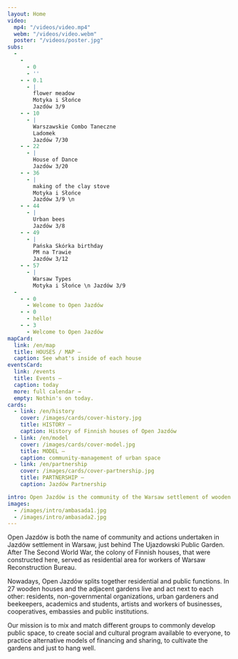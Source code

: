 ```yaml
---
layout: Home
video:
  mp4: "/videos/video.mp4"
  webm: "/videos/video.webm"
  poster: "/videos/poster.jpg"
subs:
  -
    - 
      - 0
      - ''
    - - 0.1
      - |
        flower meadow
        Motyka i Słońce
        Jazdów 3/9
    - - 10
      - |
        Warszawskie Combo Taneczne
        Ladomek
        Jazdów 7/30
    - - 22
      - |
        House of Dance
        Jazdów 3/20
    - - 36
      - |
        making of the clay stove
        Motyka i Słońce
        Jazdów 3/9 \n
    - - 44
      - |
        Urban bees
        Jazdów 3/8
    - - 49
      - |
        Pańska Skórka birthday
        PM na Trawie
        Jazdów 3/12
    - - 57
      - |
        Warsaw Types
        Motyka i Słońce \n Jazdów 3/9
  -
    - - 0
      - Welcome to Open Jazdów
    - - 0
      - hello!
    - - 3
      - Welcome to Open Jazdów
mapCard:
  link: /en/map
  title: HOUSES / MAP —
  caption: See what's inside of each house
eventsCard:
  link: /events
  title: Events —
  caption: today
  more: full calendar →
  empty: Nothin's on today.
cards:
  - link: /en/history
    cover: /images/cards/cover-history.jpg
    title: HISTORY —
    caption: History of Finnish houses of Open Jazdów
  - link: /en/model
    cover: /images/cards/cover-model.jpg
    title: MODEL —
    caption: community-management of urban space
  - link: /en/partnership
    cover: /images/cards/cover-partnership.jpg
    title: PARTNERSHIP —
    caption: Jazdów Partnership

intro: Open Jazdów is the community of the Warsaw settlement of wooden Finnish houses, offering a social, cultural and ecological public program.
images:
  - /images/intro/ambasada1.jpg
  - /images/intro/ambasada2.jpg
---
```


Open Jazdów is both the name of community and actions undertaken in Jazdów settlement in Warsaw, just behind The Ujazdowski Public Garden. After The Second World War, the colony of Finnish houses, that were constructed here, served as residential area for workers of Warsaw Reconstruction Bureau. 

Nowadays, Open Jazdów splits together residential and public functions. In 27 wooden houses and the adjacent gardens live and act next to each other: residents, non-governmental organizations, urban gardeners and beekeepers, academics and students, artists and workers of businesses, cooperatives, embassies and public institutions.

Our mission is to mix and match different groups to commonly develop public space, to create social and cultural program available to everyone, to practice alternative models of financing and sharing, to cultivate the gardens and just to hang well. 
